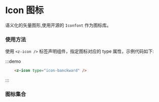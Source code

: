 <script>
  import IconList from "../components/IconSet/index.vue";

  export default {
    components: {
      IconList
    }  
  }
</script>
<style>
</style>

# Icon 图标

语义化的矢量图形,使用开源的 `Iconfont` 作为图标库。

### 使用方法

使用 `<z-icon />` 标签声明组件，指定图标对应的 type 属性，示例代码如下:

:::demo 

``` html
    <z-icon type="icon-banckward" />
```
:::

### 图标集合

<icon-list />
